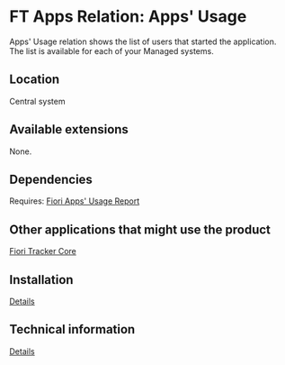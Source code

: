 # FT Apps Relation: Apps' Usage

Apps' Usage relation shows the list of users that started the application. The list is available for each of your Managed systems.

## Location
Central system

## Available extensions
None.

## Dependencies
Requires: 
[Fiori Apps' Usage Report](fa.md)

## Other applications that might use the product
[Fiori Tracker Core](ft-core.md)

## Installation 
[Details](/inst/ft-apps-rel-appsusage.md)

## Technical information
[Details](/tech/ft-apps-rel-appsusage.md)